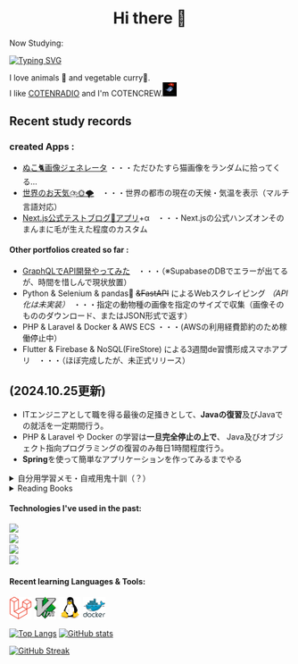 <!--
**itachi-P/itachi-p** is a ✨ _special_ ✨ repository because its `README.md` (this file) appears on your GitHub profile.
Here are some ideas to get you started:
-->
<h1 align="center">Hi there 👋</h1>
Now Studying:

[![Typing SVG](https://readme-typing-svg.demolab.com?font=Ubuntu&weight=600&size=18&duration=2000&pause=1000&color=F7C358&background=19891D9B&width=600&height=30&lines=2024年3～6月英語→6～9月PHP×Laravel→10月リタイア決断;就活予定取り消し→以後は趣味でコーディング予定)](https://git.io/typing-svg)

I love animals **🐻** and vegetable curry🍛.  
I like <a href="https://www.youtube.com/c/cotenradio">COTENRADIO</a> and I'm COTENCREW.<img src="crew-logo-03.png" width="25"/><br>

## Recent study records

### created Apps :
  
- [ぬこ🐈画像ジェネレータ](https://random-cat-git-feature-itachi-p.vercel.app/)  ・・・ただひたすら猫画像をランダムに拾ってくる…
- [世界のお天気⛈️🌞🌪️](https://weather-report-react-ts.netlify.app/)　・・・世界の都市の現在の天候・気温を表示（マルチ言語対応）
- [Next.js公式テストブログ📝アプリ](https://nextjs-testapp02-blog.netlify.app/)+α　・・・Next.jsの公式ハンズオンそのまんまに毛が生えた程度のカスタム

#### Other portfolios created so far :

- [GraphQLでAPI開発やってみた](https://graphql-prisma-supabase.vercel.app/)　・・・（※SupabaseのDBでエラーが出てるが、時間を惜しんで現状放置）
- Python & Selenium & pandas🐼 ~~&FastAPI~~ によるWebスクレイピング _（API化は未実装）_　・・・指定の動物種の画像を指定のサイズで収集（画像そのもののダウンロード、またはJSON形式で返す）
- PHP & Laravel & Docker & AWS ECS ・・・(AWSの利用経費節約のため稼働停止中）
- Flutter & Firebase & NoSQL(FireStore) による3週間de習慣形成スマホアプリ　・・・（ほぼ完成したが、未正式リリース）

## (2024.10.25更新)
- ITエンジニアとして職を得る最後の足掻きとして、**Javaの復習**及びJavaでの就活を一定期間行う。
- PHP & Laravel や Docker の学習は**一旦完全停止の上で**、 Java及びオブジェクト指向プログラミングの復習のみ毎日1時間程度行う。
- **Spring**を使って簡単なアプリケーションを作ってみるまでやる

<details>
  <summary>自分用学習メモ・自戒用鬼十訓（？）</summary>

### ~~当面PHP&Laravel, Vim, 英語のみに全集中する~~
- ~~分散癖を自制　**Laravel** & *Vim* & **英語** 以外やらない。~~
  - ~~他の言語・フレームワークや周辺技術（Rust、Docker、AWS、GoogleCloudRunなど）に食指を伸ばさないよう注意~~
  - ~~**Rust**やReact、スマホアプリ開発などの書籍や記事も読まないよう徹底する(**調べてしまったらやりたくなるが、今じゃない**)~~
- 英語学習も継続。特に単語と成句（イディオム）
- 今後ターミナルはMac標準及びiTerm2でなく、Rust製のWarpをメインで使用
- VSCodeの操作も極力Vimのキーバインドで行う（GoogleChromeでVimiumを使うかは要検討）
- [メルカリさんのバックエンドエンジニアによるVim(&Golang)ライブコーディング](https://www.youtube.com/watch?v=cWvAhmfZJZg)を定期的に観察する
- 毎日Vimに触れ続け、Vimmer道を邁進する

- 当面、セブ島スクール以外のIT学習は以下の教材のみを聖典とし、コレ1冊を**ちょうぜつ理解できるまで**他を一切やらない。
  - [『ちょうぜつソフトウェア設計入門――PHPで理解するオブジェクト指向の活用 Kindle版』](https://amzn.asia/d/eaqi55m)
- 個人開発もスクールと同じく PHP (& Laravel) で進める
- **自分で使いたいものを作る** 前提で、学習寄りの目的で進める

### 選択と集中 - 「やらないべきこと」に1秒も使わない

現在の興味対象
#### 優先順位1位のみ着手。複数同時並行しない

- **Rust**
- TDD(テスト駆動開発) **※「ちょうぜつ」本の6章で経験できる**
- スマホアプリのリリース
  - 言語はFlutterではなく、新たに**ReactNative**を学習する
- React & TypeScript で **Raycast**の新規拡張機能を自作?!

###### 方針 (やらないべきこと)

- SNSに時間を割き心砕くことを一定期間やめる。やむを得ない場合も**数分以内の閲覧のみ**
- **日本語文章記述をアウトプットと呼ばない。** むしろ当面は封印 forbidden writer
- Qiita記事や技術ブログ等も無理して書こうとしない。
- あれこれ付け足そうとする前に、「やらない」と決めたことをまずやらない。

- 目指すゴールの方向性
  - 設計・マネジメント・ブリッジSE・メンター等＞　外国人とのチームの一員　＞　自ら手を動かす受託開発（個人事業）＞ ス～パ～ハカー
  - 技術を極めるより、CSもある程度理解している設計・マネジメント・チーム運営寄りまたは教職・コーチ職経験を増やす
  - **あまり先のことを計画し過ぎても、だいたい予想通りにはならない**
</details>

<details>
  <summary>Reading Books</summary>

###### Now reading
- [『ちょうぜつソフトウェア設計入門――PHPで理解するオブジェクト指向の活用 Kindle版』](https://amzn.asia/d/eaqi55m)
- その他：[読書ミーター](https://bookmeter.com/users/1441045)
  
###### Recently read books:

- [達人プログラマー(第2版): 熟達に向けたあなたの旅](https://www.amazon.co.jp/dp/4274226298)
- (再読)[The Art of Readable Code](https://www.amazon.co.jp/dp/4873115655)
- [「頭のゴミ」を捨てれば、脳は一瞬で目覚める!](https://www.amazon.co.jp/dp/B00JP3222M/)
- [モチベーション3.0](https://www.amazon.co.jp/dp/4062144492)
- [SOFT SKILLS ソフトウェア開発者の人生マニュアル 第2版](https://www.amazon.co.jp/dp/4296000500/)
- [世界は贈与でできている　資本主義の「すきま」を埋める倫理学](https://www.amazon.co.jp//dp/B085NJC1HD/)
- [Humankind 希望の歴史(上・下)　人類が善き未来をつくるための18章](https://www.amazon.co.jp/dp/4163914072/)

</details>

#### Technologies I've used in the past:
<p align="left">
  <a href="https://skillicons.dev">
    <img src="https://skillicons.dev/icons?i=github,git,vscode,vim,bash,linux,aws,docker,mysql,postgres,graphql,prisma" /><br />
    <img src="https://skillicons.dev/icons?i=php,laravel,go,py,selenium,java,eclipse,c,cs,ruby,rails,solidity" /><br />
    <img src="https://skillicons.dev/icons?i=js,ts,react,nextjs,vercel,supabase,netlify,wordpress" /><br />
    <img src="https://skillicons.dev/icons?i=dart,flutter,androidstudio,gradle,firebase,gcp,bootstrap,sass,tailwind" /><br />
  </a>
</p>

#### Recent learning Languages & Tools:
<p align="left">
  <img src="https://raw.githubusercontent.com/devicons/devicon/master/icons/laravel/laravel-original.svg" alt="laravel" width="40" height="40"/>
  <img src="https://raw.githubusercontent.com/devicons/devicon/master/icons/vim/vim-original.svg" alt="vim" width="40" height="40"/>
  <img src="https://raw.githubusercontent.com/devicons/devicon/master/icons/linux/linux-original.svg" alt="linux" width="40" height="40"/> 
  <img src="https://raw.githubusercontent.com/devicons/devicon/master/icons/docker/docker-original-wordmark.svg" alt="docker" width="40" height="40"/>
</p>

[![Top Langs](https://github-readme-stats.vercel.app/api/top-langs/?username=itachi-p&layout=compact&theme=bear)](https://github.com/anuraghazra/github-readme-stats)
[![GitHub stats](https://github-readme-stats.vercel.app/api?username=itachi-p&show_icons=true&theme=flag-india)](https://streak-stats.demolab.com/demo/)

[![GitHub Streak](https://github-readme-streak-stats.herokuapp.com?user=itachi-p&theme=black-ice&date_format=%5BY.%5Dn.j&card_width=510)](https://git.io/streak-stats)
